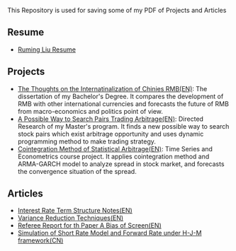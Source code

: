This Repository is used for saving some of my PDF of Projects and Articles
## Resume
- [Ruming Liu Resume]()
## Projects
- [The Thoughts on the Internatinalization of Chinies RMB(EN)](): The dissertation of my Bachelor's Degree. It compares the development of RMB with other international currencies and forecasts the future of RMB from macro-economics and politics point of view.
- [A Possible Way to Search Pairs Trading Arbitrage(EN)](): Directed Research of my Master's program. It finds a new possible way to search stock pairs which exist arbitrage opportunity and uses dynamic programming method to make trading strategy.
- [Cointegration Method of Statistical Arbitrage(EN)](): Time Series and Econometrics course project. It applies cointegration method and ARMA-GARCH model to analyze spread in stock market, and forecasts the convergence situation of the spread.
## Articles
- [Interest Rate Term Structure Notes(EN)]()
- [Variance Reduction Techniques(EN)]()
- [Referee Report for th Paper A Bias of Screen(EN)]()
- [Simulation of Short Rate Model and Forward Rate under H-J-M framework(CN)]()
